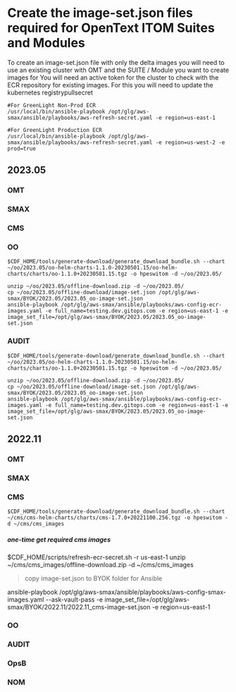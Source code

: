 # Create the image-set.json files required for OpenText ITOM Suites and Modules


To create an image-set.json file with only the delta images you will need to use an existing cluster with OMT and the SUITE / Module you want to create images for
You will need an active token for the cluster to check with the ECR repository for existing images.  For this you will need to update the kubernetes registrypullsecret
```
#For GreenLight Non-Prod ECR
/usr/local/bin/ansible-playbook /opt/glg/aws-smax/ansible/playbooks/aws-refresh-secret.yaml -e region=us-east-1

#For GreenLight Production ECR
/usr/local/bin/ansible-playbook /opt/glg/aws-smax/ansible/playbooks/aws-refresh-secret.yaml -e region=us-west-2 -e prod=true
```

## 2023.05
### OMT
### SMAX
### CMS
### OO
```
$CDF_HOME/tools/generate-download/generate_download_bundle.sh --chart ~/oo/2023.05/oo-helm-charts-1.1.0-20230501.15/oo-helm-charts/charts/oo-1.1.0+20230501.15.tgz -o hpeswitom -d ~/oo/2023.05/
```
```
unzip ~/oo/2023.05/offline-download.zip -d ~/oo/2023.05/
cp ~/oo/2023.05/offline-download/image-set.json /opt/glg/aws-smax/BYOK/2023.05/2023.05_oo-image-set.json
ansible-playbook /opt/glg/aws-smax/ansible/playbooks/aws-config-ecr-images.yaml -e full_name=testing.dev.gitops.com -e region=us-east-1 -e image_set_file=/opt/glg/aws-smax/BYOK/2023.05/2023.05_oo-image-set.json
```
### AUDIT
```
$CDF_HOME/tools/generate-download/generate_download_bundle.sh --chart ~/oo/2023.05/oo-helm-charts-1.1.0-20230501.15/oo-helm-charts/charts/oo-1.1.0+20230501.15.tgz -o hpeswitom -d ~/oo/2023.05/
```
```
unzip ~/oo/2023.05/offline-download.zip -d ~/oo/2023.05/
cp ~/oo/2023.05/offline-download/image-set.json /opt/glg/aws-smax/BYOK/2023.05/2023.05_oo-image-set.json
ansible-playbook /opt/glg/aws-smax/ansible/playbooks/aws-config-ecr-images.yaml -e full_name=testing.dev.gitops.com -e region=us-east-1 -e image_set_file=/opt/glg/aws-smax/BYOK/2023.05/2023.05_oo-image-set.json
```



## 2022.11
### OMT

### SMAX


### CMS
```
$CDF_HOME/tools/generate-download/generate_download_bundle.sh --chart ~/cms/cms-helm-charts/charts/cms-1.7.0+20221100.256.tgz -o hpeswitom -d ~/cms/cms_images
```

##### one-time get required cms images
$CDF_HOME/scripts/refresh-ecr-secret.sh -r us-east-1
unzip ~/cms/cms_images/offline-download.zip -d ~/cms/cms_images
> copy image-set.json to BYOK folder for Ansible

ansible-playbook /opt/glg/aws-smax/ansible/playbooks/aws-config-smax-images.yaml --ask-vault-pass -e image_set_file=/opt/glg/aws-smax/BYOK/2022.11/2022.11_cms-image-set.json -e region=us-east-1

### OO
### AUDIT
### OpsB
### NOM